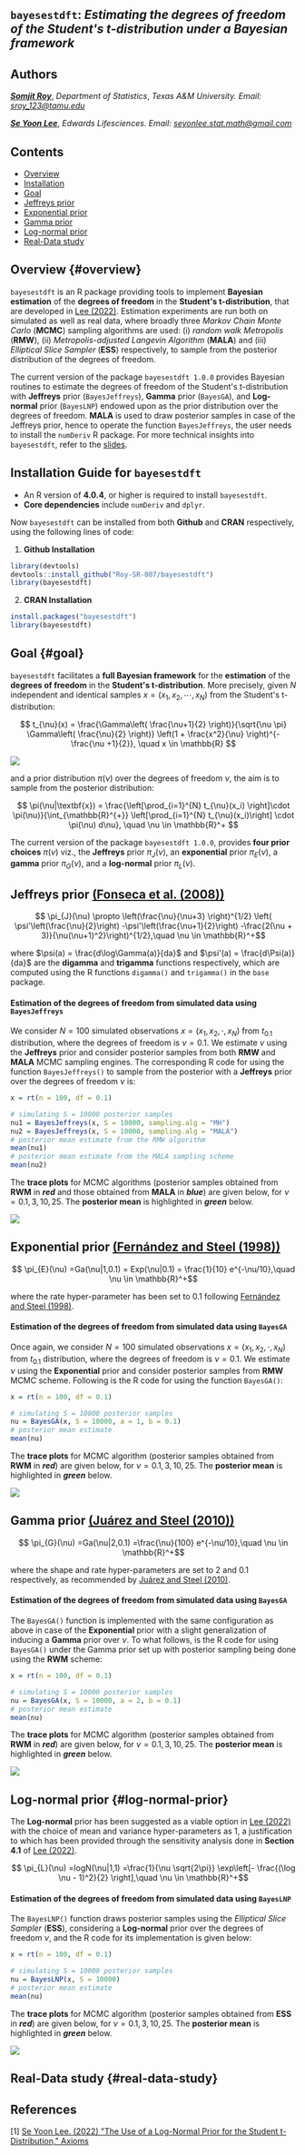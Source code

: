 ## **`bayesestdft`**: *Estimating the degrees of freedom of the Student's t-distribution under a Bayesian framework*

## Authors

[***Somjit Roy***](https://people.tamu.edu/~sroy_123/), *Department of Statistics*, *Texas A&M University. Email: [sroy_123\@tamu.edu](mailto:sroy_123@tamu.edu)*

[***Se Yoon Lee***](https://sites.google.com/view/seyoonlee), *Edwards Lifesciences*. *Email:* [*seyonlee.stat.math\@gmail.com*](*mailto:seyonlee.stat.math@gmail.com*)

## Contents

-   [Overview](#overview)
-   [Installation](#installation)
-   [Goal](#goal)
-   [Jeffreys prior](#jeffreys-prior)
-   [Exponential prior](#exponential-prior)
-   [Gamma prior](#gamma-prior)
-   [Log-normal prior](#log-normal-prior)
-   [Real-Data study](#real-data-study)

## Overview {#overview}

`bayesestdft` is an R package providing tools to implement **Bayesian estimation** of the **degrees of freedom** in the **Student's t-distribution**, that are developed in [Lee (2022)](https://doi.org/10.3390/axioms11090462). Estimation experiments are run both on simulated as well as real data, where broadly three *Markov Chain Monte Carlo* (**MCMC**) sampling algorithms are used: (i) *random walk Metropolis* (**RMW**), (ii) *Metropolis-adjusted Langevin Algorithm* (**MALA**) and (iii) *Elliptical Slice Sampler* (**ESS**) respectively, to sample from the posterior distribution of the degrees of freedom.

The current version of the package `bayesestdft 1.0.0` provides Bayesian routines to estimate the degrees of freedom of the Student's t-distribution with **Jeffreys** prior (`BayesJeffreys`), **Gamma** prior (`BayesGA`), and **Log-normal** prior (`BayesLNP`) endowed upon as the prior distribution over the degrees of freedom. **MALA** is used to draw posterior samples in case of the Jeffreys prior, hence to operate the function `BayesJeffreys`, the user needs to install the `numDeriv` R package. For more technical insights into `bayesestdft`, refer to the [slides](https://github.com/yain22/bayesestdft/blob/master/doc/Explaining%20R%20Package%20bayesestdft.pdf).

## Installation Guide for `bayesestdft`

-   An R version of **4.0.4**, or higher is required to install `bayesestdft`.
-   **Core dependencies** include `numDeriv` and `dplyr`.

Now `bayesestdft` can be installed from both **Github** and **CRAN** respectively, using the following lines of code:

1.  **Github Installation**

``` r
library(devtools)
devtools::install_github("Roy-SR-007/bayesestdft")
library(bayesestdft)
```

2.  **CRAN Installation**

``` r
install.packages("bayesestdft")
library(bayesestdft)
```

## Goal {#goal}

`bayesestdft` facilitates a **full Bayesian framework** for the **estimation** of the **degrees of freedom** in the **Student's t-distribution**. More precisely, given $N$ independent and identical samples $x = (x_1,x_2, \cdots, x_N)$ from the Student's t-distribution:

$$ 
t_{\nu}(x) = \frac{\Gamma\left( \frac{\nu+1}{2} \right)}{\sqrt{\nu \pi} \Gamma\left( \frac{\nu}{2} \right)} \left(1 + \frac{x^2}{\nu} \right)^{-\frac{\nu +1}{2}}, \quad x \in \mathbb{R}
$$

<img src="man/figures/1.png" style="display: block; margin: auto;"/>

and a prior distribution $\pi(\nu)$ over the degrees of freedom $\nu$, the aim is to sample from the posterior distribution:

$$
\pi(\nu|\textbf{x}) = \frac{\left[\prod_{i=1}^{N} t_{\nu}(x_i) \right]\cdot \pi(\nu)}{\int_{\mathbb{R}^{+}} \left[\prod_{i=1}^{N} t_{\nu}(x_i)\right] \cdot \pi(\nu) d\nu}, \quad \nu \in \mathbb{R}^+
$$

The current version of the package `bayesestdft 1.0.0`, provides **four prior choices** $\pi(\nu)$ viz., the **Jeffreys** prior $\pi_J(\nu)$, an **exponential** prior $\pi_E(\nu)$, a **gamma** prior $\pi_G(\nu)$, and a **log-normal** prior $\pi_L(\nu)$.

## Jeffreys prior [(Fonseca et al. (2008))](https://academic.oup.com/biomet/article-abstract/95/2/325/230123)

$$ \pi_{J}(\nu) \propto \left(\frac{\nu}{\nu+3} \right)^{1/2} \left( \psi'\left(\frac{\nu}{2}\right) -\psi'\left(\frac{\nu+1}{2}\right) -\frac{2(\nu + 3)}{\nu(\nu+1)^2}\right)^{1/2},\quad \nu \in \mathbb{R}^+$$

where $\psi(a) = \frac{d\log\Gamma(a)}{da}$ and $\psi'(a) = \frac{d\Psi(a)}{da}$ are the **digamma** and **trigamma** functions respectively, which are computed using the R functions `digamma()` and `trigamma()` in the `base` package.

#### Estimation of the degrees of freedom from simulated data using `BayesJeffreys`

We consider $N=100$ simulated observations $x = (x_1, x_2, \cdot, x_N)$ from $t_{0.1}$ distribution, where the degrees of freedom is $\nu = 0.1$. We estimate $\nu$ using the **Jeffreys** prior and consider posterior samples from both **RMW** and **MALA** MCMC sampling engines. The corresponding R code for using the function `BayesJeffreys()` to sample from the posterior with a **Jeffreys** prior over the degrees of freedom $\nu$ is:

``` r
x = rt(n = 100, df = 0.1)

# simulating S = 10000 posterior samples
nu1 = BayesJeffreys(x, S = 10000, sampling.alg = "MH")
nu2 = BayesJeffreys(x, S = 10000, sampling.alg = "MALA")
# posterior mean estimate from the RMW algorithm
mean(nu1)
# posterior mean estimate from the MALA sampling scheme
mean(nu2)
```

The **trace plots** for MCMC algorithms (posterior samples obtained from **RWM** in ***red*** and those obtained from **MALA** in ***blue***) are given below, for $\nu = 0.1, 3, 10, 25$. The **posterior mean** is highlighted in ***green*** below.

<img src="man/figures/2.png" style="display: block; margin: auto;"/>

## Exponential prior [(Fernández and Steel (1998))](https://doi.org/10.1080/01621459.1998.10474117)

$$ \pi_{E}(\nu) =Ga(\nu|1,0.1) = Exp(\nu|0.1) = \frac{1}{10} e^{-\nu/10},\quad \nu \in \mathbb{R}^+$$

where the rate hyper-parameter has been set to $0.1$ following [Fernández and Steel (1998)](https://doi.org/10.1080/01621459.1998.10474117).

#### Estimation of the degrees of freedom from simulated data using `BayesGA`

Once again, we consider $N=100$ simulated observations $x = (x_1, x_2, \cdot, x_N)$ from $t_{0.1}$ distribution, where the degrees of freedom is $\nu = 0.1$. We estimate $\nu$ using the **Exponential** prior and consider posterior samples from **RMW** MCMC scheme. Following is the R code for using the function `BayesGA()`:

``` r
x = rt(n = 100, df = 0.1)

# simulating S = 10000 posterior samples
nu = BayesGA(x, S = 10000, a = 1, b = 0.1)
# posterior mean estimate
mean(nu)
```

The **trace plots** for MCMC algorithm (posterior samples obtained from **RWM** in ***red***) are given below, for $\nu = 0.1, 3, 10, 25$. The **posterior mean** is highlighted in ***green*** below.

<img src="man/figures/3.png" style="display: block; margin: auto;"/>

## Gamma prior [(Juárez and Steel (2010))](https://doi.org/10.1198/jbes.2009.07145)

$$ \pi_{G}(\nu) =Ga(\nu|2,0.1) =\frac{\nu}{100} e^{-\nu/10},\quad \nu \in \mathbb{R}^+$$

where the shape and rate hyper-parameters are set to $2$ and $0.1$ respectively, as recommended by [Juárez and Steel (2010)](https://doi.org/10.1198/jbes.2009.07145).

#### Estimation of the degrees of freedom from simulated data using `BayesGA`

The `BayesGA()` function is implemented with the same configuration as above in case of the **Exponential** prior with a slight generalization of inducing a **Gamma** prior over $\nu$. To what follows, is the R code for using `BayesGA()` under the Gamma prior set up with posterior sampling being done using the **RWM** scheme:

``` r
x = rt(n = 100, df = 0.1)

# simulating S = 10000 posterior samples
nu = BayesGA(x, S = 10000, a = 2, b = 0.1)
# posterior mean estimate
mean(nu)
```

The **trace plots** for MCMC algorithm (posterior samples obtained from **RWM** in ***red***) are given below, for $\nu = 0.1, 3, 10, 25$. The **posterior mean** is highlighted in ***green*** below.

<img src="man/figures/4.png" style="display: block; margin: auto;"/>

## Log-normal prior {#log-normal-prior}

The **Log-normal** prior has been suggested as a viable option in [Lee (2022)](https://doi.org/10.3390/axioms11090462) with the choice of mean and variance hyper-parameters as $1$, a justification to which has been provided through the sensitivity analysis done in **Section 4.1** of [Lee (2022)](https://doi.org/10.3390/axioms11090462).

$$ \pi_{L}(\nu) =logN(\nu|1,1) =\frac{1}{\nu \sqrt{2\pi}} \exp\left[- \frac{(\log \nu - 1)^2}{2} \right],\quad \nu \in \mathbb{R}^+$$

#### Estimation of the degrees of freedom from simulated data using `BayesLNP`

The `BayesLNP()` function draws posterior samples using the *Elliptical Slice Sampler* (**ESS**), considering a **Log-normal** prior over the degrees of freedom $\nu$, and the R code for its implementation is given below:

``` r
x = rt(n = 100, df = 0.1)

# simulating S = 10000 posterior samples
nu = BayesLNP(x, S = 10000)
# posterior mean estimate
mean(nu)
```

The **trace plots** for MCMC algorithm (posterior samples obtained from **ESS** in ***red***) are given below, for $\nu = 0.1, 3, 10, 25$. The **posterior mean** is highlighted in ***green*** below.

<img src="man/figures/5.png" style="display: block; margin: auto;"/>

## Real-Data study {#real-data-study}

## References

[1] [Se Yoon Lee. (2022) "The Use of a Log-Normal Prior for the Student t-Distribution," Axioms](https://www.mdpi.com/2075-1680/11/9/462)

